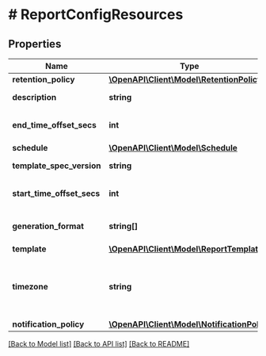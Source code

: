 # # ReportConfigResources

## Properties

Name | Type | Description | Notes
------------ | ------------- | ------------- | -------------
**retention_policy** | [**\OpenAPI\Client\Model\RetentionPolicy**](RetentionPolicy.md) |  | [optional]
**description** | **string** | Description of the common report config. | [optional]
**end_time_offset_secs** | **int** | End time for data collection during report generation. | [optional]
**schedule** | [**\OpenAPI\Client\Model\Schedule**](Schedule.md) |  | [optional]
**template_spec_version** | **string** | Version of the template spec. | [optional]
**start_time_offset_secs** | **int** | Start time for data collection during report generation. | [optional]
**generation_format** | **string[]** | List specifying the formats in which report is to be created. | [optional]
**template** | [**\OpenAPI\Client\Model\ReportTemplate**](ReportTemplate.md) |  |
**timezone** | **string** | Timezone in which report is to be generated. This is the list supported by pytz.all_timezones. For more info, check http://pytz.sourceforge.net | [optional]
**notification_policy** | [**\OpenAPI\Client\Model\NotificationPolicy**](NotificationPolicy.md) |  | [optional]

[[Back to Model list]](../../README.md#models) [[Back to API list]](../../README.md#endpoints) [[Back to README]](../../README.md)

